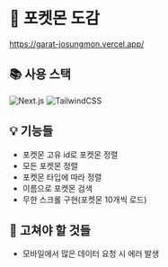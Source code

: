 # 📖 포켓몬 도감

https://garat-josungmon.vercel.app/

## 📚 사용 스택

![Next.js](https://img.shields.io/badge/Next.js-000000?style=for-the-badge&logo=next.js&logoColor=white)
![TailwindCSS](https://img.shields.io/badge/TailwindCSS-06B6D4?style=for-the-badge&logo=tailwindcss&logoColor=white)

## 💡 기능들

- 포켓몬 고유 id로 포켓몬 정렬
- 모든 포켓몬 정렬
- 포켓몬 타입에 따라 정렬
- 이름으로 포켓몬 검색
- 무한 스크롤 구현(포켓몬 10개씩 로드)

## 🔨 고쳐야 할 것들

- 모바일에서 많은 데이터 요청 시 에러 발생
